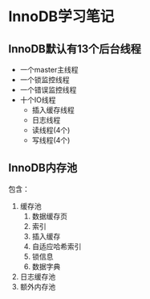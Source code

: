 # InnoDB学习笔记
## InnoDB默认有13个后台线程
- 一个master主线程
- 一个锁监控线程
- 一个错误监控线程
- 十个IO线程
	- 插入缓存线程
	- 日志线程
	- 读线程(4个)
	- 写线程(4个)
## InnoDB内存池
包含：
1. 缓存池
	1. 数据缓存页
	2. 索引
	3. 插入缓存
	4. 自适应哈希索引
	5. 锁信息
	6. 数据字典
2. 日志缓存池
3. 额外内存池
